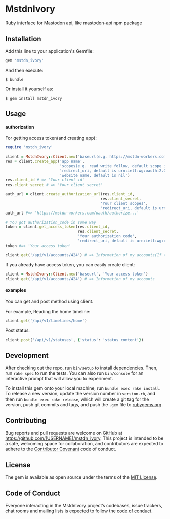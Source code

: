 # MstdnIvory

Ruby interface for Mastodon api, like mastodon-api npm package

## Installation

Add this line to your application's Gemfile:

```ruby
gem 'mstdn_ivory'
```

And then execute:

    $ bundle

Or install it yourself as:

    $ gem install mstdn_ivory

## Usage

#### authorization
For getting access token(and creating app):

```ruby
require 'mstdn_ivory'

client = MstdnIvory::Client.new('baseurl(e.g. https://mstdn-workers.com)')
res = client.create_app('app name',
                        'scopes(e.g. read write follow, default scope is read)',
                        'redirect_uri, default is urn:ietf:wg:oauth:2.0:oob',
                        'website name, default is nil')
res.client_id # => 'Your client id'
res.client_secret # => 'Your client secret'

auth_url = client.create_authorization_url(res.client_id,
                                          res.client_secret,
                                          'Your client scopes',
                                          'redirect_uri, default is urn:ietf:wg:oauth:2.0:oob')
auth_url #=> 'https://mstdn-workers.com/oauth/authorize...'

# You got authorization_code in some way
token = client.get_access_token(res.client_id,
                                res.client_secret,
                                'Your authorization code',
                                'redirect_uri, default is urn:ietf:wg:oauth:2.0:oob')
token #=> 'Your access token'

client.get('/api/v1/accounts/424') # => Information of my accounts(If there is in mstdn-workers.com)
```

If you already have access token, you can easily create client:

```ruby
client = MstdnIvory::Client.new('baseurl', 'Your access token')
client.get('/api/v1/accounts/424') # => Information of my accounts
```

#### examples

You can get and post method using client.

For example, Reading the home timeline:

```ruby
client.get('/api/v1/timelines/home')
```

Post status:
```ruby
client.post('/api/v1/statuses', {'status': 'status content'})
```



## Development

After checking out the repo, run `bin/setup` to install dependencies. Then, run `rake spec` to run the tests. You can also run `bin/console` for an interactive prompt that will allow you to experiment.

To install this gem onto your local machine, run `bundle exec rake install`. To release a new version, update the version number in `version.rb`, and then run `bundle exec rake release`, which will create a git tag for the version, push git commits and tags, and push the `.gem` file to [rubygems.org](https://rubygems.org).

## Contributing

Bug reports and pull requests are welcome on GitHub at https://github.com/[USERNAME]/mstdn_ivory. This project is intended to be a safe, welcoming space for collaboration, and contributors are expected to adhere to the [Contributor Covenant](http://contributor-covenant.org) code of conduct.

## License

The gem is available as open source under the terms of the [MIT License](https://opensource.org/licenses/MIT).

## Code of Conduct

Everyone interacting in the MstdnIvory project’s codebases, issue trackers, chat rooms and mailing lists is expected to follow the [code of conduct](https://github.com/[USERNAME]/mstdn_ivory/blob/master/CODE_OF_CONDUCT.md).
